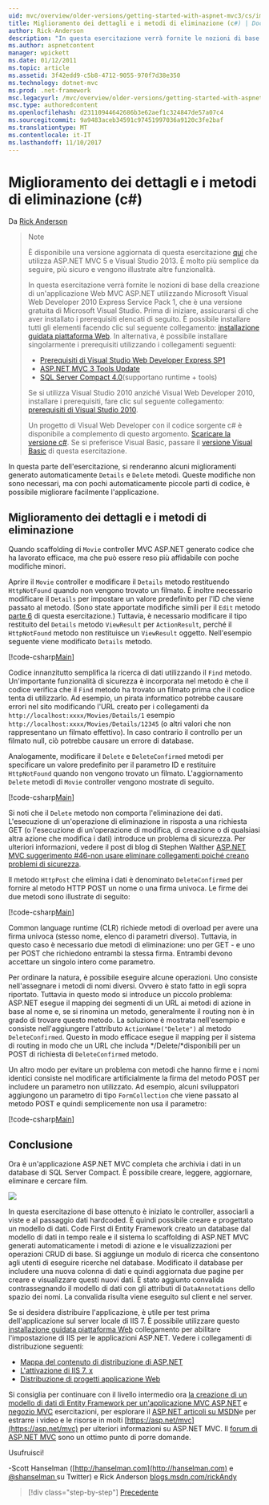 ```yaml
---
uid: mvc/overview/older-versions/getting-started-with-aspnet-mvc3/cs/improving-the-details-and-delete-methods
title: Miglioramento dei dettagli e i metodi di eliminazione (c#) | Documenti Microsoft
author: Rick-Anderson
description: "In questa esercitazione verrà fornite le nozioni di base della creazione di un'applicazione Web MVC ASP.NET utilizzando Microsoft Visual Web Developer 2010 Express Service Pack 1, ovvero..."
ms.author: aspnetcontent
manager: wpickett
ms.date: 01/12/2011
ms.topic: article
ms.assetid: 3f42edd9-c5b8-4712-9055-970f7d38e350
ms.technology: dotnet-mvc
ms.prod: .net-framework
msc.legacyurl: /mvc/overview/older-versions/getting-started-with-aspnet-mvc3/cs/improving-the-details-and-delete-methods
msc.type: authoredcontent
ms.openlocfilehash: d23110944642686b3e62aef1c324847de57a07c4
ms.sourcegitcommit: 9a9483aceb34591c97451997036a9120c3fe2baf
ms.translationtype: MT
ms.contentlocale: it-IT
ms.lasthandoff: 11/10/2017
---
```

<a name="improving-the-details-and-delete-methods-c"></a>Miglioramento dei dettagli e i metodi di eliminazione (c#)
====================
Da [Rick Anderson](https://github.com/Rick-Anderson)

> > [!NOTE]
> > È disponibile una versione aggiornata di questa esercitazione [qui](../../../getting-started/introduction/getting-started.md) che utilizza ASP.NET MVC 5 e Visual Studio 2013. È molto più semplice da seguire, più sicuro e vengono illustrate altre funzionalità.
> 
> 
> In questa esercitazione verrà fornite le nozioni di base della creazione di un'applicazione Web MVC ASP.NET utilizzando Microsoft Visual Web Developer 2010 Express Service Pack 1, che è una versione gratuita di Microsoft Visual Studio. Prima di iniziare, assicurarsi di che aver installato i prerequisiti elencati di seguito. È possibile installare tutti gli elementi facendo clic sul seguente collegamento: [installazione guidata piattaforma Web](https://www.microsoft.com/web/gallery/install.aspx?appid=VWD2010SP1Pack). In alternativa, è possibile installare singolarmente i prerequisiti utilizzando i collegamenti seguenti:
> 
> - [Prerequisiti di Visual Studio Web Developer Express SP1](https://www.microsoft.com/web/gallery/install.aspx?appid=VWD2010SP1Pack)
> - [ASP.NET MVC 3 Tools Update](https://www.microsoft.com/web/gallery/install.aspx?appsxml=&amp;appid=MVC3)
> - [SQL Server Compact 4.0](https://www.microsoft.com/web/gallery/install.aspx?appid=SQLCE;SQLCEVSTools_4_0)(supportano runtime + tools)
> 
> Se si utilizza Visual Studio 2010 anziché Visual Web Developer 2010, installare i prerequisiti, fare clic sul seguente collegamento: [prerequisiti di Visual Studio 2010](https://www.microsoft.com/web/gallery/install.aspx?appsxml=&amp;appid=VS2010SP1Pack).
> 
> Un progetto di Visual Web Developer con il codice sorgente c# è disponibile a complemento di questo argomento. [Scaricare la versione c#](https://code.msdn.microsoft.com/Introduction-to-MVC-3-10d1b098). Se si preferisce Visual Basic, passare il [versione Visual Basic](../vb/intro-to-aspnet-mvc-3.md) di questa esercitazione.


In questa parte dell'esercitazione, si renderanno alcuni miglioramenti generato automaticamente `Details` e `Delete` metodi. Queste modifiche non sono necessari, ma con pochi automaticamente piccole parti di codice, è possibile migliorare facilmente l'applicazione.

## <a name="improving-the-details-and-delete-methods"></a>Miglioramento dei dettagli e i metodi di eliminazione

Quando scaffolding di `Movie` controller MVC ASP.NET generato codice che ha lavorato efficace, ma che può essere reso più affidabile con poche modifiche minori.

Aprire il `Movie` controller e modificare il `Details` metodo restituendo `HttpNotFound` quando non vengono trovato un filmato. È inoltre necessario modificare il `Details` per impostare un valore predefinito per l'ID che viene passato al metodo. (Sono state apportate modifiche simili per il `Edit` metodo [parte 6](examining-the-edit-methods-and-edit-view.md) di questa esercitazione.) Tuttavia, è necessario modificare il tipo restituito del `Details` metodo `ViewResult` per `ActionResult`, perché il `HttpNotFound` metodo non restituisce un `ViewResult` oggetto. Nell'esempio seguente viene modificato `Details` metodo.

[!code-csharp[Main](improving-the-details-and-delete-methods/samples/sample1.cs)]

Codice innanzitutto semplifica la ricerca di dati utilizzando il `Find` metodo. Un'importante funzionalità di sicurezza è incorporata nel metodo è che il codice verifica che il `Find` metodo ha trovato un filmato prima che il codice tenta di utilizzarlo. Ad esempio, un pirata informatico potrebbe causare errori nel sito modificando l'URL creato per i collegamenti da `http://localhost:xxxx/Movies/Details/1` esempio `http://localhost:xxxx/Movies/Details/12345` (o altri valori che non rappresentano un filmato effettivo). In caso contrario il controllo per un filmato null, ciò potrebbe causare un errore di database.

Analogamente, modificare il `Delete` e `DeleteConfirmed` metodi per specificare un valore predefinito per il parametro ID e restituire `HttpNotFound` quando non vengono trovato un filmato. L'aggiornamento `Delete` metodi di `Movie` controller vengono mostrate di seguito.

[!code-csharp[Main](improving-the-details-and-delete-methods/samples/sample2.cs)]

Si noti che il `Delete` metodo non comporta l'eliminazione dei dati. L'esecuzione di un'operazione di eliminazione in risposta a una richiesta GET (o l'esecuzione di un'operazione di modifica, di creazione o di qualsiasi altra azione che modifica i dati) introduce un problema di sicurezza. Per ulteriori informazioni, vedere il post di blog di Stephen Walther [ASP.NET MVC suggerimento #46-non usare eliminare collegamenti poiché creano problemi di sicurezza](http://stephenwalther.com/blog/archive/2009/01/21/asp.net-mvc-tip-46-ndash-donrsquot-use-delete-links-because.aspx).

Il metodo `HttpPost` che elimina i dati è denominato `DeleteConfirmed` per fornire al metodo HTTP POST un nome o una firma univoca. Le firme dei due metodi sono illustrate di seguito:

[!code-csharp[Main](improving-the-details-and-delete-methods/samples/sample3.cs)]

Common language runtime (CLR) richiede metodi di overload per avere una firma univoca (stesso nome, elenco di parametri diverso). Tuttavia, in questo caso è necessario due metodi di eliminazione: uno per GET - e uno per POST che richiedono entrambi la stessa firma. Entrambi devono accettare un singolo intero come parametro.

Per ordinare la natura, è possibile eseguire alcune operazioni. Uno consiste nell'assegnare i metodi di nomi diversi. Ovvero è stato fatto in egli sopra riportato. Tuttavia in questo modo si introduce un piccolo problema: ASP.NET esegue il mapping dei segmenti di un URL ai metodi di azione in base al nome e, se si rinomina un metodo, generalmente il routing non è in grado di trovare questo metodo. La soluzione è mostrata nell'esempio e consiste nell'aggiungere l'attributo `ActionName("Delete")` al metodo `DeleteConfirmed`. Questo in modo efficace esegue il mapping per il sistema di routing in modo che un URL che includa */Delete/*disponibili per un POST di richiesta di `DeleteConfirmed` metodo.

Un altro modo per evitare un problema con metodi che hanno firme e i nomi identici consiste nel modificare artificialmente la firma del metodo POST per includere un parametro non utilizzato. Ad esempio, alcuni sviluppatori aggiungono un parametro di tipo `FormCollection` che viene passato al metodo POST e quindi semplicemente non usa il parametro:

[!code-csharp[Main](improving-the-details-and-delete-methods/samples/sample4.cs)]

## <a name="wrapping-up"></a>Conclusione

Ora è un'applicazione ASP.NET MVC completa che archivia i dati in un database di SQL Server Compact. È possibile creare, leggere, aggiornare, eliminare e cercare film.

![](improving-the-details-and-delete-methods/_static/image1.png)

In questa esercitazione di base ottenuto è iniziato le controller, associarli a viste e al passaggio dati hardcoded. È quindi possibile creare e progettato un modello di dati. Code First di Entity Framework creato un database dal modello di dati in tempo reale e il sistema lo scaffolding di ASP.NET MVC generati automaticamente i metodi di azione e le visualizzazioni per operazioni CRUD di base. Si aggiunge un modulo di ricerca che consentono agli utenti di eseguire ricerche nel database. Modificato il database per includere una nuova colonna di dati e quindi aggiornata due pagine per creare e visualizzare questi nuovi dati. È stato aggiunto convalida contrassegnando il modello di dati con gli attributi di `DataAnnotations` dello spazio dei nomi. La convalida risulta viene eseguito sul client e nel server.

Se si desidera distribuire l'applicazione, è utile per test prima dell'applicazione sul server locale di IIS 7. È possibile utilizzare questo [installazione guidata piattaforma Web](https://www.microsoft.com/web/gallery/install.aspx?appsxml=&amp;appid=ASPNET;) collegamento per abilitare l'impostazione di IIS per le applicazioni ASP.NET. Vedere i collegamenti di distribuzione seguenti:

- [Mappa del contenuto di distribuzione di ASP.NET](https://msdn.microsoft.com/en-us/library/dd394698.aspx)
- [L'attivazione di IIS 7. x](https://blogs.msdn.com/b/rickandy/archive/2011/03/14/enabling-iis-7-x-on-windows-7-vista-sp1-windows-2008-windows-2008-r2.aspx)
- [Distribuzione di progetti applicazione Web](https://msdn.microsoft.com/en-us/library/dd394698.aspx)

Si consiglia per continuare con il livello intermedio ora [la creazione di un modello di dati di Entity Framework per un'applicazione MVC ASP.NET](../../../getting-started/getting-started-with-ef-using-mvc/creating-an-entity-framework-data-model-for-an-asp-net-mvc-application.md) e [negozio MVC](../../mvc-music-store/mvc-music-store-part-1.md) esercitazioni, per esplorare il [ASP.NET articoli su MSDN](https://msdn.microsoft.com/en-us/library/gg416514(VS.98).aspx)e per estrarre i video e le risorse in molti [https://asp.net/mvc](https://asp.net/mvc) per ulteriori informazioni su ASP.NET MVC. Il [forum di ASP.NET MVC](https://forums.asp.net/1146.aspx) sono un ottimo punto di porre domande.

Usufruisci!

-Scott Hanselman ([http://hanselman.com](http://hanselman.com) e [ @shanselman ](http://twitter.com/shanselman) su Twitter) e Rick Anderson [blogs.msdn.com/rickAndy](https://blogs.msdn.com/rickAndy)

>[!div class="step-by-step"]
[Precedente](adding-validation-to-the-model.md)
